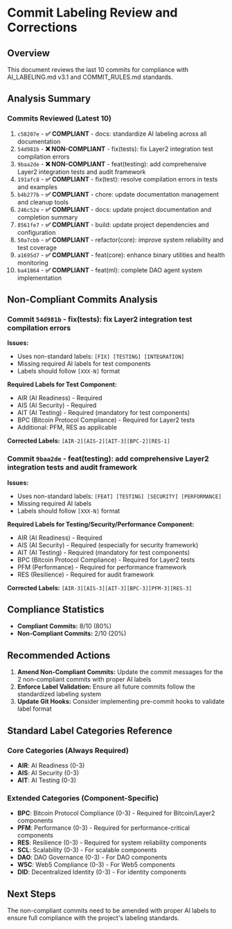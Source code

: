 # Commit Labeling Review and Corrections

## Overview

This document reviews the last 10 commits for compliance with AI_LABELING.md v3.1 and COMMIT_RULES.md standards.

## Analysis Summary

### Commits Reviewed (Latest 10)

1. `c58207e` - **✅ COMPLIANT** - docs: standardize AI labeling across all documentation
2. `54d981b` - **❌ NON-COMPLIANT** - fix(tests): fix Layer2 integration test compilation errors
3. `9baa2de` - **❌ NON-COMPLIANT** - feat(testing): add comprehensive Layer2 integration tests and audit framework
4. `191afc8` - **✅ COMPLIANT** - fix(test): resolve compilation errors in tests and examples
5. `b4b277b` - **✅ COMPLIANT** - chore: update documentation management and cleanup tools
6. `246c52e` - **✅ COMPLIANT** - docs: update project documentation and completion summary
7. `8561fe7` - **✅ COMPLIANT** - build: update project dependencies and configuration
8. `50a7cbb` - **✅ COMPLIANT** - refactor(core): improve system reliability and test coverage
9. `a1695d7` - **✅ COMPLIANT** - feat(core): enhance binary utilities and health monitoring
10. `ba41864` - **✅ COMPLIANT** - feat(ml): complete DAO agent system implementation

## Non-Compliant Commits Analysis

### Commit `54d981b` - fix(tests): fix Layer2 integration test compilation errors

**Issues:**

- Uses non-standard labels: `[FIX] [TESTING] [INTEGRATION]`
- Missing required AI labels for test components
- Labels should follow `[XXX-N]` format

**Required Labels for Test Component:**

- AIR (AI Readiness) - Required
- AIS (AI Security) - Required
- AIT (AI Testing) - Required (mandatory for test components)
- BPC (Bitcoin Protocol Compliance) - Required for Layer2 tests
- Additional: PFM, RES as applicable

**Corrected Labels:** `[AIR-2][AIS-2][AIT-3][BPC-2][RES-1]`

### Commit `9baa2de` - feat(testing): add comprehensive Layer2 integration tests and audit framework

**Issues:**

- Uses non-standard labels: `[FEAT] [TESTING] [SECURITY] [PERFORMANCE]`
- Missing required AI labels
- Labels should follow `[XXX-N]` format

**Required Labels for Testing/Security/Performance Component:**

- AIR (AI Readiness) - Required
- AIS (AI Security) - Required (especially for security framework)
- AIT (AI Testing) - Required (mandatory for test components)
- BPC (Bitcoin Protocol Compliance) - Required for Layer2 tests
- PFM (Performance) - Required for performance framework
- RES (Resilience) - Required for audit framework

**Corrected Labels:** `[AIR-3][AIS-3][AIT-3][BPC-3][PFM-3][RES-3]`

## Compliance Statistics

- **Compliant Commits:** 8/10 (80%)
- **Non-Compliant Commits:** 2/10 (20%)

## Recommended Actions

1. **Amend Non-Compliant Commits:** Update the commit messages for the 2 non-compliant commits with proper AI labels
2. **Enforce Label Validation:** Ensure all future commits follow the standardized labeling system
3. **Update Git Hooks:** Consider implementing pre-commit hooks to validate label format

## Standard Label Categories Reference

### Core Categories (Always Required)

- **AIR**: AI Readiness (0-3)
- **AIS**: AI Security (0-3)
- **AIT**: AI Testing (0-3)

### Extended Categories (Component-Specific)

- **BPC**: Bitcoin Protocol Compliance (0-3) - Required for Bitcoin/Layer2 components
- **PFM**: Performance (0-3) - Required for performance-critical components
- **RES**: Resilience (0-3) - Required for system reliability components
- **SCL**: Scalability (0-3) - For scalable components
- **DAO**: DAO Governance (0-3) - For DAO components
- **W5C**: Web5 Compliance (0-3) - For Web5 components
- **DID**: Decentralized Identity (0-3) - For identity components

## Next Steps

The non-compliant commits need to be amended with proper AI labels to ensure full compliance with the project's labeling standards.
